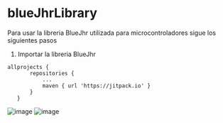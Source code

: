 # blueJhrLibrary
Para usar la libreria BlueJhr utilizada para microcontroladores sigue los siguientes pasos

1) Importar la libreria BlueJhr 
 ```
 allprojects {
		repositories {
			...
			maven { url 'https://jitpack.io' }
		}
	}
 ```
 
![image](https://user-images.githubusercontent.com/66834393/173492533-d3c0f3e5-85bf-4b57-9890-2fd7709891af.png)
![image](https://user-images.githubusercontent.com/66834393/173492579-5f19d094-3cc4-48a6-902a-793ab19e6899.png)
